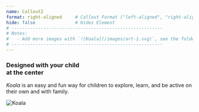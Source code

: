 ```yaml
---
name: Callout2
format: right-aligned     # Callout Format ("left-aligned", "right-aligned", "full-bleed", or "big-numbers")
hide: false               # Hides Element
# ---------------------------------------------------------
# Notes:
#   - Add more images with `![Koala](/images/art-1.svg)`, see the folder: static/images
# ---------------------------------------------------------
---
```


<section>

### Designed with your child <br/> at the center

<em>Koala</em> is an easy and fun way for children to explore, learn, and be active on their own and with family.

</section>


<section>

![Koala](/images/art-1.svg)

</section>


